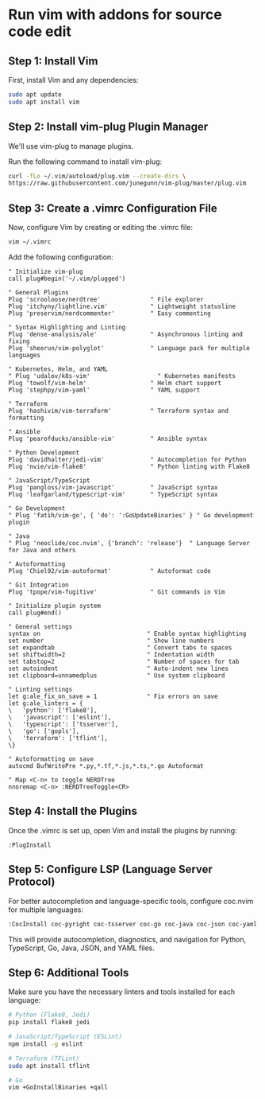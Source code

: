 # Run vim with addons for source code edit

## Step 1: Install Vim
First, install Vim and any dependencies:

```bash
sudo apt update
sudo apt install vim
```

## Step 2: Install vim-plug Plugin Manager
We'll use vim-plug to manage plugins.

Run the following command to install vim-plug:

```bash
curl -fLo ~/.vim/autoload/plug.vim --create-dirs \
https://raw.githubusercontent.com/junegunn/vim-plug/master/plug.vim
```

## Step 3: Create a .vimrc Configuration File
Now, configure Vim by creating or editing the .vimrc file:

```bash
vim ~/.vimrc
```

Add the following configuration:

```vim
" Initialize vim-plug
call plug#begin('~/.vim/plugged')

" General Plugins
Plug 'scrooloose/nerdtree'              " File explorer
Plug 'itchyny/lightline.vim'            " Lightweight statusline
Plug 'preservim/nerdcommenter'          " Easy commenting

" Syntax Highlighting and Linting
Plug 'dense-analysis/ale'               " Asynchronous linting and fixing
Plug 'sheerun/vim-polyglot'             " Language pack for multiple languages

" Kubernetes, Helm, and YAML
" Plug 'udalov/k8s-vim'                   " Kubernetes manifests
Plug 'towolf/vim-helm'                  " Helm chart support
Plug 'stephpy/vim-yaml'                 " YAML support

" Terraform
Plug 'hashivim/vim-terraform'           " Terraform syntax and formatting

" Ansible
Plug 'pearofducks/ansible-vim'          " Ansible syntax

" Python Development
Plug 'davidhalter/jedi-vim'             " Autocompletion for Python
Plug 'nvie/vim-flake8'                  " Python linting with Flake8

" JavaScript/TypeScript
Plug 'pangloss/vim-javascript'          " JavaScript syntax
Plug 'leafgarland/typescript-vim'       " TypeScript syntax

" Go Development
" Plug 'fatih/vim-go', { 'do': ':GoUpdateBinaries' } " Go development plugin

" Java
" Plug 'neoclide/coc.nvim', {'branch': 'release'}  " Language Server for Java and others

" Autoformatting
Plug 'Chiel92/vim-autoformat'           " Autoformat code

" Git Integration
Plug 'tpope/vim-fugitive'               " Git commands in Vim

" Initialize plugin system
call plug#end()

" General settings
syntax on                              " Enable syntax highlighting
set number                             " Show line numbers
set expandtab                          " Convert tabs to spaces
set shiftwidth=2                       " Indentation width
set tabstop=2                          " Number of spaces for tab
set autoindent                         " Auto-indent new lines
set clipboard=unnamedplus              " Use system clipboard

" Linting settings
let g:ale_fix_on_save = 1              " Fix errors on save
let g:ale_linters = {
\   'python': ['flake8'],
\   'javascript': ['eslint'],
\   'typescript': ['tsserver'],
\   'go': ['gopls'],
\   'terraform': ['tflint'],
\}

" Autoformatting on save
autocmd BufWritePre *.py,*.tf,*.js,*.ts,*.go Autoformat

" Map <C-n> to toggle NERDTree
nnoremap <C-n> :NERDTreeToggle<CR>
```

## Step 4: Install the Plugins
Once the .vimrc is set up, open Vim and install the plugins by running:

```vim
:PlugInstall
```

## Step 5: Configure LSP (Language Server Protocol)
For better autocompletion and language-specific tools, configure coc.nvim for multiple languages:

```bash
:CocInstall coc-pyright coc-tsserver coc-go coc-java coc-json coc-yaml
```

This will provide autocompletion, diagnostics, and navigation for Python, TypeScript, Go, Java, JSON, and YAML files.

## Step 6: Additional Tools
Make sure you have the necessary linters and tools installed for each language:

```bash
# Python (Flake8, Jedi)
pip install flake8 jedi

# JavaScript/TypeScript (ESLint)
npm install -g eslint

# Terraform (TFLint)
sudo apt install tflint

# Go
vim +GoInstallBinaries +qall
```
